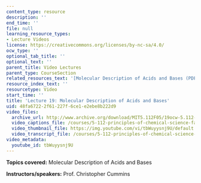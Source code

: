 ```yaml
---
content_type: resource
description: ''
end_time: ''
file: null
learning_resource_types:
- Lecture Videos
license: https://creativecommons.org/licenses/by-nc-sa/4.0/
ocw_type: ''
optional_tab_title: ''
optional_text: ''
parent_title: Video Lectures
parent_type: CourseSection
related_resources_text: '[Molecular Description of Acids and Bases (PDF)](/courses/5-112-principles-of-chemical-science-fall-2005/resources/lecture19)'
resource_index_text: ''
resourcetype: Video
start_time: ''
title: 'Lecture 19: Molecular Description of Acids and Bases'
uid: 48fa6722-2f61-227f-6ce1-e2ebe8b222d9
video_files:
  archive_url: http://www.archive.org/download/MIT5.112F05/19ocw-5.112-26oct2005-220k.mp4
  video_captions_file: /courses/5-112-principles-of-chemical-science-fall-2005/eff20b105e4352c981c40b1b5a95f247_tbWuyysnj9U.vtt
  video_thumbnail_file: https://img.youtube.com/vi/tbWuyysnj9U/default.jpg
  video_transcript_file: /courses/5-112-principles-of-chemical-science-fall-2005/415a7bd7be30bdd4e4fd31dacc201066_tbWuyysnj9U.pdf
video_metadata:
  youtube_id: tbWuyysnj9U
---
```


**Topics covered:** Molecular Description of Acids and Bases

**Instructors/speakers:** Prof. Christopher Cummins

